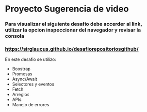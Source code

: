 # Proyecto Sugerencia de video
### Para visualizar el siguiente desafio debe accerder al link, utilizar la opcion inspeccionar del navegador y revisar la consola
### https://sirglaucus.github.io/desafiorepositoriosgithub/

En este desafio se utilizo:
- Boostrap
- Promesas
- Async/Await
- Selectores y eventos
- Fetch
- Arreglos
- APIs
- Manejo de errores